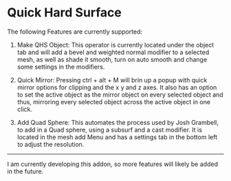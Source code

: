 # Quick Hard Surface
The following Features are currently supported:

1.	Make QHS Object:
This operator is currently located under the object tab and will add a bevel and weighted normal modifier to a selected mesh, as well as shade it smooth, turn on auto smooth and change some settings in the modifiers.

2.	Quick Mirror:
Pressing ctrl + alt + M will brin up a popup with quick mirror options for clipping and the x y and z axes. It also has an option to set the active object as the mirror object on every selected object and thus, mirroring every selected object across the active object in one click.

3.	Add Quad Sphere:
This automates the process used by Josh Grambell, to add in a Quad sphere, using a subsurf and a cast modifier. It is located in the mesh add Menu and has a settings tab in the bottom left to adjust the resolution.
_______________________________________________________________________________
I am currently developing this addon, so more features will likely be added in the future.

